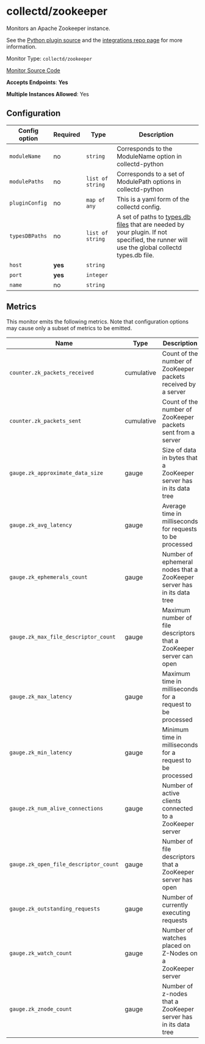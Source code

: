 <!--- GENERATED BY gomplate from scripts/docs/monitor-page.md.tmpl --->

# collectd/zookeeper

 Monitors an Apache Zookeeper instance.

See the [Python plugin
source](https://github.com/signalfx/collectd-zookeeper) and the
[integrations repo
page](https://github.com/signalfx/integrations/tree/master/collectd-zookeeper)
for more information.


Monitor Type: `collectd/zookeeper`

[Monitor Source Code](https://github.com/signalfx/signalfx-agent/tree/master/internal/monitors/collectd/zookeeper)

**Accepts Endpoints**: **Yes**

**Multiple Instances Allowed**: Yes

## Configuration

| Config option | Required | Type | Description |
| --- | --- | --- | --- |
| `moduleName` | no | `string` | Corresponds to the ModuleName option in collectd-python |
| `modulePaths` | no | `list of string` | Corresponds to a set of ModulePath options in collectd-python |
| `pluginConfig` | no | `map of any` | This is a yaml form of the collectd config. |
| `typesDBPaths` | no | `list of string` | A set of paths to [types.db files](https://collectd.org/documentation/manpages/types.db.5.shtml) that are needed by your plugin.  If not specified, the runner will use the global collectd types.db file. |
| `host` | **yes** | `string` |  |
| `port` | **yes** | `integer` |  |
| `name` | no | `string` |  |




## Metrics

This monitor emits the following metrics.  Note that configuration options may
cause only a subset of metrics to be emitted.

| Name | Type | Description |
| ---  | ---  | ---         |
| `counter.zk_packets_received` | cumulative | Count of the number of ZooKeeper packets received by a server |
| `counter.zk_packets_sent` | cumulative | Count of the number of ZooKeeper packets sent from a server |
| `gauge.zk_approximate_data_size` | gauge | Size of data in bytes that a ZooKeeper server has in its data tree |
| `gauge.zk_avg_latency` | gauge | Average time in milliseconds for requests to be processed |
| `gauge.zk_ephemerals_count` | gauge | Number of ephemeral nodes that a ZooKeeper server has in its data tree |
| `gauge.zk_max_file_descriptor_count` | gauge | Maximum number of file descriptors that a ZooKeeper server can open |
| `gauge.zk_max_latency` | gauge | Maximum time in milliseconds for a request to be processed |
| `gauge.zk_min_latency` | gauge | Minimum time in milliseconds for a request to be processed |
| `gauge.zk_num_alive_connections` | gauge | Number of active clients connected to a ZooKeeper server |
| `gauge.zk_open_file_descriptor_count` | gauge | Number of file descriptors that a ZooKeeper server has open |
| `gauge.zk_outstanding_requests` | gauge | Number of currently executing requests |
| `gauge.zk_watch_count` | gauge | Number of watches placed on Z-Nodes on a ZooKeeper server |
| `gauge.zk_znode_count` | gauge | Number of z-nodes that a ZooKeeper server has in its data tree |



